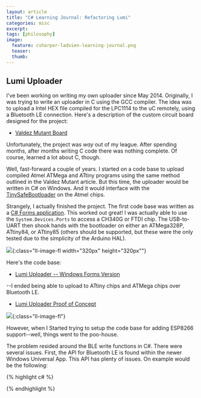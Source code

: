 ```yaml
---
layout: article
title: "C# Learning Journal: Refactoring Lumi"
categories: misc
excerpt:
tags: [philosophy]
image:
  feature: csharper-ladvien-learning-journal.png
  teaser:
  thumb:
---
```


## Lumi Uploader

I've been working on writing my own uploader since May 2014.  Originally, I was trying to write an uploader in C using the GCC compiler.  The idea was to upload a Intel HEX file compiled for the LPC1114 to the uC remotely, using a Bluetooth LE connection.  Here's a description of the custom circuit board designed for the project:

* [Valdez Mutant Board](http://ladvien.github.io/robots/valdez-mutant-board/)

Unfortunately, the project was _way_ out of my league.  After spending months, after months writing C code there was nothing complete.  Of course, learned a lot about C, though.

Well, fast-forward a couple of years.  I started on a code base to upload compiled Atmel ATMega and ATtiny programs using the same method outlined in the Valdez Mutant article.  But this time, the uploader would be written in C# on Windows.  And it would interface with the [TinySafeBootloader](http://ladvien.github.io/robots/tsb/) on the Atmel chips.

Strangely, I actually finished the project.  The first code base was written as a [C# Forms application](https://msdn.microsoft.com/en-us/library/360kwx3z(v=vs.90).aspx).  This worked out great!  I was actually able to use the `System.Devices.Ports` to access a CH340G or FTDI chip.  The USB-to-UART then shook hands with the bootloader on either an ATMega328P, ATtiny84, or ATtiny85 (others should be supported, but these were the only tested due to the simplicity of the Arduino HAL).

![](http://ladvien.github.io/images/lumi_blink_upload2.PNG){:class="ll-image-fl width="320px" height="320px""}

Here's the code base:

* [Lumi Uploader -- Windows Forms Version](https://github.com/Ladvien/Lumi_TinySafeBoot_Uploader)


--I ended being able to upload to ATtiny chips and ATMega chips over Bluetooth LE.

* [Lumi Uploader Proof of Concept](https://www.youtube.com/watch?v=mLfFbrijakc)

![](http://ladvien.github.io/images/pooh.png){:class="ll-image-fl"}

However, when I Started trying to setup the code base for adding ESP8266 support--well, things went to the poo-house.

The problem resided around the BLE write functions in C#.  There were several issues.  First, the API for Bluetooth LE is found within the newer Windows Universal App.  This API has plenty of issues.  On example would be the following:

{% highlight c# %}

{% endhighlight %}
